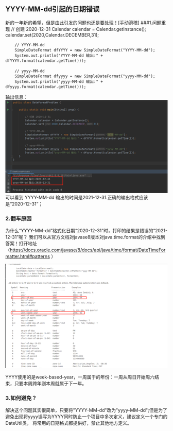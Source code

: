 ## YYYY-MM-dd引起的日期错误

新的一年新的希望，但是由此引发的问题也还是要处理！[手动滑稽]
###1.问题重现
        // 创建 2020-12-31
        Calendar calendar = Calendar.getInstance();
        calendar.set(2020,Calendar.DECEMBER,31);

        // YYYY-MM-dd
        SimpleDateFormat dfYYYY = new SimpleDateFormat("YYYY-MM-dd");
        System.out.println("YYYY-MM-dd 输出:" + dfYYYY.format(calendar.getTime()));

        // yyyy-MM-dd
        SimpleDateFormat dfyyyy = new SimpleDateFormat("yyyy-MM-dd");
        System.out.println("yyyy-MM-dd 输出:" + dfyyyy.format(calendar.getTime()));
        
 输出信息： 
 ![image text](image/1.jpg)
 可以看到 YYYY-MM-dd 输出的时间是2021-12-31.正确的输出格式应该是“2020-12-31”；  

### 2.翻车原因
为什么“YYYY-MM-dd”格式化日期“2020-12-31”时，打印的结果是错误的“2021-12-31”呢？
我们可以从官方文档对javase8版本对java.time.format的介绍中找到答案！打开地址（https://docs.oracle.com/javase/8/docs/api/java/time/format/DateTimeFormatter.html#patterns ）

![image text](image/2.jpg)

YYYY使用的是week-based-year，一周属于的年份：一周从周日开始周六结束，只要本周跨年则本周就属于下一年。

### 3.如何避免？
解决这个问题其实很简单，只要将"YYYY-MM-dd"改为"yyyy-MM-dd";但是为了避免出现将yyyy误写为YYYY同时防止一个项目中多次定义，建议定义一个专门的DateUtil类，
将常用的日期格式都提供好，禁止其他地方定义。


